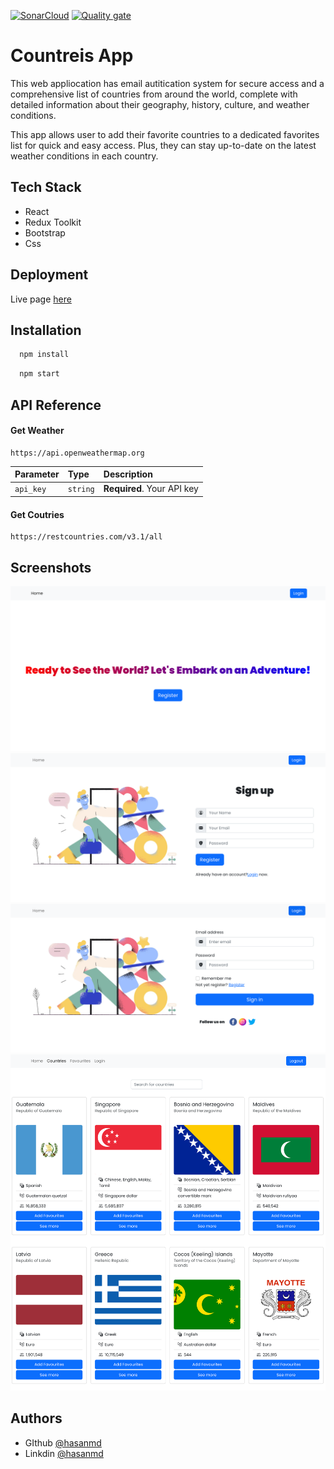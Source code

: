 [![SonarCloud](https://sonarcloud.io/images/project_badges/sonarcloud-orange.svg)](https://sonarcloud.io/summary/new_code?id=hasanmd91_countries_app_redux_bootstrap)
[![Quality gate](https://sonarcloud.io/api/project_badges/quality_gate?project=hasanmd91_countries_app_redux_bootstrap)](https://sonarcloud.io/summary/new_code?id=hasanmd91_countries_app_redux_bootstrap)

# Countreis App

This web appliocation has email autitication system
for secure access and a comprehensive list of countries from around the world, complete with detailed information about their geography, history, culture, and weather conditions.

This app allows user to add their favorite countries to a dedicated favorites list for quick and easy access. Plus, they can stay up-to-date on the latest weather conditions in each country.

## Tech Stack

- React
- Redux Toolkit
- Bootstrap
- Css

## Deployment

Live page [here](https://explorecountriesaroundtheglobe.netlify.app/)

## Installation

```bash
  npm install

```

```bash
  npm start

```

## API Reference

#### Get Weather

```http
https://api.openweathermap.org
```

| Parameter | Type     | Description                |
| :-------- | :------- | :------------------------- |
| `api_key` | `string` | **Required**. Your API key |

#### Get Coutries

```http
https://restcountries.com/v3.1/all
```

## Screenshots

<img src="assets/1.png" alt="country_app"/>
<img src="assets/2.png" alt="country_app"/>
<img src="assets/3.png" alt="country_app"/>
<img src="assets/4.png" alt="country_app"/>

## Authors

- GIthub [@hasanmd](https://github.com/hasanmd91)
- Linkdin [@hasanmd](https://www.linkedin.com/in/hasanmd91/)
